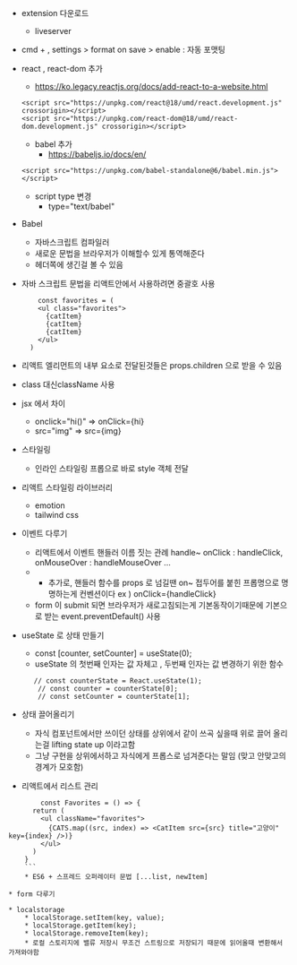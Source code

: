 * extension 다운로드
  * liveserver
* cmd + , settings > format on save > enable
  : 자동 포맷팅
* react , react-dom 추가
    * https://ko.legacy.reactjs.org/docs/add-react-to-a-website.html
  ```
  <script src="https://unpkg.com/react@18/umd/react.development.js" crossorigin></script>
  <script src="https://unpkg.com/react-dom@18/umd/react-dom.development.js" crossorigin></script>
  ```

  * babel 추가
    * https://babeljs.io/docs/en/
  ```
  <script src="https://unpkg.com/babel-standalone@6/babel.min.js"></script>
  ```

  * script type 변경
    * type="text/babel"

* Babel
    * 자바스크립트 컴파일러
    * 새로운 문법을 브라우저가 이해할수 있게 통역해준다
    * 헤더쪽에 생긴걸 볼 수 있음
* 자바 스크립트 문법을 리액트안에서 사용하려면 중괄호 사용
  ```
      const favorites = (
      <ul class="favorites">
        {catItem}
        {catItem}
        {catItem}
      </ul>
    )
  ```

* 리액트 엘리먼트의 내부 요소로 전달된것들은 props.children 으로 받을 수 있음

* class 대신className 사용

* jsx 에서 차이
  * onclick="hi()" => onClick={hi}
  * src="img" => src={img}

* 스타일링 
    * 인라인 스타일링 프롭으로 바로 style 객체 전달

* 리액트 스타일링 라이브러리
  * emotion
  * tailwind css

* 이벤트 다루기
  * 리액트에서 이벤트 핸들러 이름 짓는 관례 handle~ onClick : handleClick, onMouseOver : handleMouseOver ... 
  * + 추가로, 핸들러 함수를 props 로 넘길땐 on~ 접두어를 붙힌 프롭명으로 명명하는게 컨벤션이다 ex ) onClick={handleClick}
  * form 이 submit 되면 브라우저가 새로고침되는게 기본동작이기때문에 기본으로 받는 event.preventDefault() 사용

* useState 로 상태 만들기
  * const [counter, setCounter] = useState(0);
  * useState 의 첫번째 인자는 값 자체고 , 두번째 인자는 값 변경하기 위한 함수
  ```
     // const counterState = React.useState(1);
      // const counter = counterState[0];
      // const setCounter = counterState[1];
  ```

* 상태 끌어올리기 
    * 자식 컴포넌트에서만 쓰이던 상태를 상위에서 같이 쓰곡 싶을때 위로 끌어 올리는걸 lifting state up 이라고함
    * 그냥 구현을 상위에서하고 자식에게 프롭스로 넘겨준다는 말임 (맞고 안맞고의 경계가 모호함)

* 리액트에서 리스트 관리
```
        const Favorites = () => {
      return (
        <ul className="favorites">
          {CATS.map((src, index) => <CatItem src={src} title="고양이" key={index} />)}
        </ul>
      )
    }    
    ```
    * ES6 + 스프레드 오퍼레이터 문법 [...list, newItem]

* form 다루기

* localstorage
    * localStorage.setItem(key, value);
    * localStorage.getItem(key);
    * localStorage.removeItem(key);
    * 로컬 스토리지에 밸류 저장시 무조건 스트링으로 저장되기 때문에 읽어올때 변환해서 가져와야함